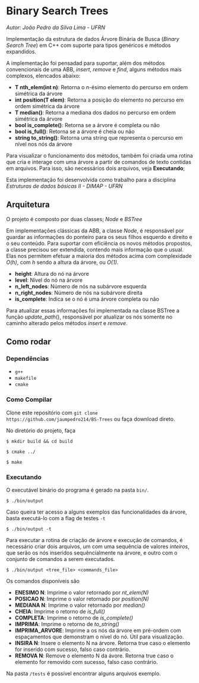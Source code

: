 # Binary Search Trees
_Autor: João Pedro da Silva Lima - UFRN_

Implementação da estrutura de dados Árvore Binária de Busca (_Binary Search Tree_) em C++ com suporte para tipos genéricos e métodos expandidos.

A implementação foi pensadad para suportar, além dos métodos convencionais de uma ABB, _insert_, _remove_ e _find_, alguns métodos mais complexos, elencados abaixo:
- **T nth_elem(int n)**: Retorna o _n_-ésimo elemento do percurso em ordem simétrica da árvore
- **int position(T elem)**: Retorna a posição do elemento no percurso em ordem simétrica da árvore
- **T median()**: Retorna a mediana dos dados no percurso em ordem simétrica da árvore
- **bool is_complete()**: Retorna se a árvore é completa ou não
- **bool is_full()**: Retorna se a árvore é cheia ou não
- **string to_string()**: Retorna uma string que representa o percurso em nível nos nós da árvore

Para visualizar o funcionamento dos métodos, também foi criada uma rotina que cria e interage com uma árvore a partir de comandos de texto contidas em arquivos.
Para isso, são necessários dois arquivos, veja **Executando**; 

Esta implementação foi desenvolvida como trabalho para a disciplina _Estruturas de dados básicas II - DIMAP - UFRN_

## Arquitetura
O projeto é composto por duas classes; _Node_ e _BSTree_

Em implementações clássicas da ABB, a classe _Node_, é responsável por guardar as informações do ponteiro para os seus filhos esquerdo e direito e o seu conteúdo.
Para suportar com eficiência os novos métodos propostos, a classe precisou ser extendida, contendo mais informação que o usual. Elas nos permitem efetuar a maioria dos métodos acima com complexidade _O(h)_, com _h_ sendo a altura da árvore, ou _O(1)_.

- **height**: Altura do nó na árvore
- **level**: Nível do nó na árvore
- **n_left_nodes**: Número de nós na subárvore esquerda
- **n_right_nodes**: Número de nós na subárvore direita
- **is_complete**: Indica se o nó é uma árvore completa ou não

Para atualizar essas informações foi implementada na classe BSTree a função _update_path_(), responsável por atualizar os nós somente no caminho alterado pelos métodos _insert_ e _remove_.

## Como rodar
### Dependências

- ```g++```
- ```makefile```
- ```cmake```

### Como Compilar
Clone este repositório com `git clone https://github.com/jaumpedro214/BS-Trees` ou faça download direto.

No diretório do projeto, faça

```
$ mkdir build && cd build
```
```
$ cmake ../
```
```
$ make
```

### Executando
O executável binário do programa é gerado na pasta ```bin/```.
```
$ ./bin/output
```
Caso queira ter acesso a alguns exemplos das funcionalidades da árvore, basta executá-lo com a flag de testes `-t`
```
$ ./bin/output -t
```
Para executar a rotina de criação de árvore e execução de comandos, é necessário criar dois arquivos, um com uma sequência de valores _inteiros_, 
que serão os nós inseridos sequêncialmente na árvore, e outro com o conjunto de comandos a serem executados.
```
$ ./bin/output <tree_file> <commands_file>
```
Os comandos disponíveis são
- **ENESIMO N**: Imprime o valor retornado por _nt_elem(N)_ 
- **POSICAO N**: Imprime o valor retornado por _position(N)_ 
- **MEDIANA N**: Imprime o valor retornado por _median()_ 
- **CHEIA**: Imprime o retorno de _is_full()_ 
- **COMPLETA**: Imprime o retorno de _is_complete()_ 
- **IMPRIMA**: Imprime o retorno de _to_string()_ 
- **IMPRIMA_ARVORE**: Imprime a os nós da árvore em pré-ordem com espaçamentos que demonstram o nível do nó. Útil para visualização.
- **INSIRA N**: Insere o elemento N na árvore. Retorna true caso o elemento for inserido com sucesso, falso caso contrário.
- **REMOVA N**: Remove o elemento N da ávore. Retorna true caso o elemento for removido com sucesso, falso caso contrário.

Na pasta `/tests` é possível encontrar alguns arquivos exemplo.

